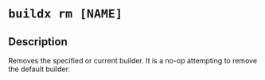 # `buildx rm [NAME]`

## Description

Removes the specified or current builder. It is a no-op attempting to remove the
default builder.
